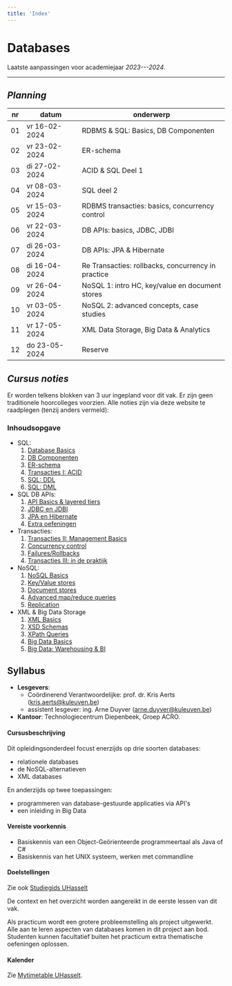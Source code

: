```yaml
---
title: 'Index'
---
```


# <i class="fas fa-database"></i> Databases <i class="fas fa-database"></i>

Laatste aanpassingen voor academiejaar _2023---2024_.

---

## _Planning_

| nr  | datum         | onderwerp                 |
|-----|---------------|---------------------------|
| 01  | vr 16-02-2024 | RDBMS & SQL: Basics, DB Componenten
| 02  | vr 23-02-2024 | ER-schema
| 03  | di 27-02-2024 | ACID & SQL Deel 1
| 04  | vr 08-03-2024 | SQL deel 2
| 05  | vr 15-03-2024 | RDBMS transacties: basics, concurrency control
| 06  | vr 22-03-2024 | DB APIs: basics, JDBC, JDBI
| 07  | di 26-03-2024 | DB APIs: JPA & Hibernate
| 08  | di 16-04-2024 | Re Transacties: rollbacks, concurrency in practice
| 09  | vr 26-04-2024 | NoSQL 1: intro HC, key/value en document stores
| 10  | vr 03-05-2024 | NoSQL 2: advanced concepts, case studies
| 11  | vr 17-05-2024 | XML Data Storage, Big Data & Analytics
| 12  | do 23-05-2024 | Reserve

## _Cursus noties_

Er worden telkens blokken van 3 uur ingepland voor dit vak. Er zijn geen traditionele hoorcolleges voorzien. Alle noties zijn via deze website te raadplegen (tenzij anders vermeld): 

### Inhoudsopgave

- SQL:
    1. [Database Basics](/sql/rdbms-basics/) 
    2. [DB Componenten](/sql/rdbms-components/)
    3. [ER-schema](/sql/er-schema)
    4. [Transacties I: ACID](/sql/rdbms-acid/)
    5. [SQL: DDL](/sql-ddl-dml/ddl/)
    6. [SQL: DML](/sql-ddl-dml/dml/)
- SQL DB APIs:
    1. [API Basics & layered tiers](/apis/basics/)
    2. [JDBC en JDBI](/apis/jdbc-jdbi)
    3. [JPA en Hibernate](/apis/jpa)
    4. [Extra oefeningen](/apis/ex)
- Transacties:
    1. [Transacties II: Management Basics](/transacties/basics)
    2. [Concurrency control](/transacties/concurrency-control/)
    3. [Failures/Rollbacks](/transacties/failures-rollbacks)
    4. [Transacties III: in de praktijk](/transacties/concurrency-in-practice/)
- NoSQL:
    1. [NoSQL Basics](/nosql/basics/)
    2. [Key/Value stores](/nosql/keyvaluestores)
    3. [Document stores](/nosql/documentstores)
    4. [Advanced map/reduce queries](/nosql/mapreduce)
    5. [Replication](/nosql/replication)
- XML & Big Data Storage
    1. [XML Basics](/xml/basics/)
    2. [XSD Schemas](/xml/xsd/)
    3. [XPath Queries](/xml/xpath/)
    5. [Big Data Basics](/bigdata/basics/)
    4. [Big Data: Warehousing & BI](/bigdata/datawarehousing/)

## Syllabus

- **Lesgevers**:
    + Coördinerend Verantwoordelijke: prof. dr. Kris Aerts ([kris.aerts@kuleuven.be](mailto:kris.aerts@kuleuven.be))
    + assistent lesgever: ing. Arne Duyver ([arne.duyver@kuleuven.be](mailto:arne.duyver@kuleuven.be))
- **Kantoor**: Technologiecentrum Diepenbeek, Groep ACRO. 


#### Cursusbeschrijving

Dit opleidingsonderdeel focust enerzijds op drie soorten databases:

- relationele databases
- de NoSQL-alternatieven
- XML databases

En anderzijds op twee toepassingen:

- programmeren van database-gestuurde applicaties via API's
- een inleiding in Big Data


#### Vereiste voorkennis

- Basiskennis van een Object-Geörienteerde programmeertaal als Java of C#
- Basiskennis van het UNIX systeem, werken met commandline

#### Doelstellingen

Zie ook [Studiegids UHasselt](https://studiegidswww.uhasselt.be/opleidingsonderdeel.aspx?a=2024&i=4290)
    
De context en het overzicht worden aangereikt in de eerste lessen van dit vak.

Als practicum wordt een grotere probleemstelling als project uitgewerkt. Alle aan te leren aspecten van databases komen in dit project aan bod. Studenten kunnen facultatief buiten het practicum extra thematische oefeningen oplossen.


#### Kalender

Zie [Mytimetable UHasselt](https://mytimetable.uhasselt.be/).
